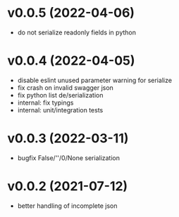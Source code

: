 # v0.0.5 (2022-04-06)

- do not serialize readonly fields in python

# v0.0.4 (2022-04-05)

- disable eslint unused parameter warning for serialize
- fix crash on invalid swagger json
- fix python list de/serialization
- internal: fix typings
- internal: unit/integration tests

# v0.0.3 (2022-03-11)

- bugfix False/''/0/None serialization

# v0.0.2 (2021-07-12)

- better handling of incomplete json
